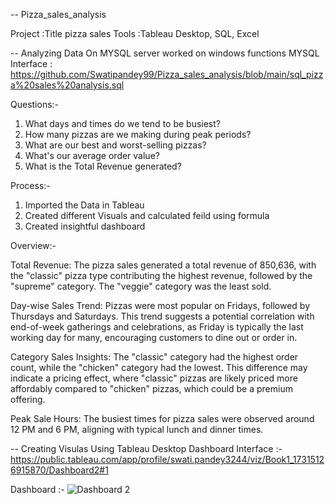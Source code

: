 -- Pizza_sales_analysis

Project :Title pizza sales
Tools :Tableau Desktop, SQL, Excel

-- Analyzing Data On MYSQL server worked on windows functions 
MYSQL Interface : https://github.com/Swatipandey99/Pizza_sales_analysis/blob/main/sql_pizza%20sales%20analysis.sql

Questions:-
1. What days and times do we tend to be busiest?
2. How many pizzas are we making during peak periods?
3. What are our best and worst-selling pizzas?
4. What's our average order value?
5. What is the Total Revenue generated?


Process:-
1) Imported the Data in Tableau 
2) Created different Visuals and calculated feild using formula
3) Created insightful dashboard 


Overview:-

Total Revenue: The pizza sales generated a total revenue of 850,636, with the "classic" pizza type contributing the highest revenue, followed by the "supreme" category. The "veggie" category was the least sold.

Day-wise Sales Trend: Pizzas were most popular on Fridays, followed by Thursdays and Saturdays. This trend suggests a potential correlation with end-of-week gatherings and celebrations, as Friday is typically the last working day for many, encouraging customers to dine out or order in.

Category Sales Insights: The "classic" category had the highest order count, while the "chicken" category had the lowest. This difference may indicate a pricing effect, where "classic" pizzas are likely priced more affordably compared to "chicken" pizzas, which could be a premium offering.

Peak Sale Hours: The busiest times for pizza sales were observed around 12 PM and 6 PM, aligning with typical lunch and dinner times.



-- Creating Visulas Using Tableau Desktop
Dashboard Interface :- https://public.tableau.com/app/profile/swati.pandey3244/viz/Book1_17315126915870/Dashboard2#1


Dashboard :- ![Dashboard 2](https://github.com/user-attachments/assets/71ec6d69-93aa-4c8f-a8e9-8e63b675d335)





